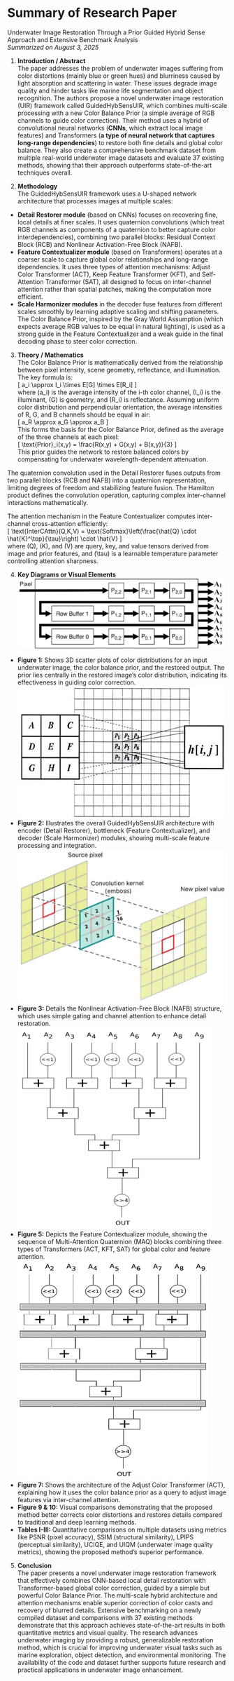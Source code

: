 # Summary of Research Paper

Underwater Image Restoration Through a Prior Guided Hybrid Sense Approach and Extensive Benchmark Analysis  
*Summarized on August 3, 2025*

1. **Introduction / Abstract**  
The paper addresses the problem of underwater images suffering from color distortions (mainly blue or green hues) and blurriness caused by light absorption and scattering in water. These issues degrade image quality and hinder tasks like marine life segmentation and object recognition. The authors propose a novel underwater image restoration (UIR) framework called GuidedHybSensUIR, which combines multi-scale processing with a new Color Balance Prior (a simple average of RGB channels to guide color correction). Their method uses a hybrid of convolutional neural networks (**CNNs**, which extract local image features) and Transformers (**a type of neural network that captures long-range dependencies**) to restore both fine details and global color balance. They also create a comprehensive benchmark dataset from multiple real-world underwater image datasets and evaluate 37 existing methods, showing that their approach outperforms state-of-the-art techniques overall.

2. **Methodology**  
The GuidedHybSensUIR framework uses a U-shaped network architecture that processes images at multiple scales:  
- **Detail Restorer module** (based on CNNs) focuses on recovering fine, local details at finer scales. It uses quaternion convolutions (which treat RGB channels as components of a quaternion to better capture color interdependencies), combining two parallel blocks: Residual Context Block (RCB) and Nonlinear Activation-Free Block (NAFB).  
- **Feature Contextualizer module** (based on Transformers) operates at a coarser scale to capture global color relationships and long-range dependencies. It uses three types of attention mechanisms: Adjust Color Transformer (ACT), Keep Feature Transformer (KFT), and Self-Attention Transformer (SAT), all designed to focus on inter-channel attention rather than spatial patches, making the computation more efficient.  
- **Scale Harmonizer modules** in the decoder fuse features from different scales smoothly by learning adaptive scaling and shifting parameters.  
The Color Balance Prior, inspired by the Gray World Assumption (which expects average RGB values to be equal in natural lighting), is used as a strong guide in the Feature Contextualizer and a weak guide in the final decoding phase to steer color correction.

3. **Theory / Mathematics**  
The Color Balance Prior is mathematically derived from the relationship between pixel intensity, scene geometry, reflectance, and illumination. The key formula is:  
\[ a_i \approx I_i \times E[G] \times E[R_i] \]  
where \(a_i\) is the average intensity of the i-th color channel, \(I_i\) is the illuminant, \(G\) is geometry, and \(R_i\) is reflectance. Assuming uniform color distribution and perpendicular orientation, the average intensities of R, G, and B channels should be equal in air:  
\[ a_R \approx a_G \approx a_B \]  
This forms the basis for the Color Balance Prior, defined as the average of the three channels at each pixel:  
\[ \text{Prior}_i(x,y) = \frac{R(x,y) + G(x,y) + B(x,y)}{3} \]  
This prior guides the network to restore balanced colors by compensating for underwater wavelength-dependent attenuation.

The quaternion convolution used in the Detail Restorer fuses outputs from two parallel blocks (RCB and NAFB) into a quaternion representation, limiting degrees of freedom and stabilizing feature fusion. The Hamilton product defines the convolution operation, capturing complex inter-channel interactions mathematically.

The attention mechanism in the Feature Contextualizer computes inter-channel cross-attention efficiently:  
\[ \text{InterCAttn}(Q,K,V) = \text{Softmax}\left(\frac{\hat{Q} \cdot \hat{K}^\top}{\tau}\right) \cdot \hat{V} \]  
where \(Q\), \(K\), and \(V\) are query, key, and value tensors derived from image and prior features, and \(\tau\) is a learnable temperature parameter controlling attention sharpness.

4. **Key Diagrams or Visual Elements**  
![Figure 1](output_images/figure_1.png)
- **Figure 1:** Shows 3D scatter plots of color distributions for an input underwater image, the color balance prior, and the restored output. The prior lies centrally in the restored image’s color distribution, indicating its effectiveness in guiding color correction.  
![Figure 2](output_images/figure_2.png)
- **Figure 2:** Illustrates the overall GuidedHybSensUIR architecture with encoder (Detail Restorer), bottleneck (Feature Contextualizer), and decoder (Scale Harmonizer) modules, showing multi-scale feature processing and integration.  
![Figure 3](output_images/figure_3.png)
- **Figure 3:** Details the Nonlinear Activation-Free Block (NAFB) structure, which uses simple gating and channel attention to enhance detail restoration.  
![Figure 5](output_images/figure_4.png)
- **Figure 5:** Depicts the Feature Contextualizer module, showing the sequence of Multi-Attention Quaternion (MAQ) blocks combining three types of Transformers (ACT, KFT, SAT) for global color and feature attention.  
![Figure 7](output_images/figure_5.png)
- **Figure 7:** Shows the architecture of the Adjust Color Transformer (ACT), explaining how it uses the color balance prior as a query to adjust image features via inter-channel attention.  
- **Figure 9 & 10:** Visual comparisons demonstrating that the proposed method better corrects color distortions and restores details compared to traditional and deep learning methods.  
- **Tables I-III:** Quantitative comparisons on multiple datasets using metrics like PSNR (pixel accuracy), SSIM (structural similarity), LPIPS (perceptual similarity), UCIQE, and UIQM (underwater image quality metrics), showing the proposed method’s superior performance.

5. **Conclusion**  
The paper presents a novel underwater image restoration framework that effectively combines CNN-based local detail restoration with Transformer-based global color correction, guided by a simple but powerful Color Balance Prior. The multi-scale hybrid architecture and attention mechanisms enable superior correction of color casts and recovery of blurred details. Extensive benchmarking on a newly compiled dataset and comparisons with 37 existing methods demonstrate that this approach achieves state-of-the-art results in both quantitative metrics and visual quality. The research advances underwater imaging by providing a robust, generalizable restoration method, which is crucial for improving underwater visual tasks such as marine exploration, object detection, and environmental monitoring. The availability of the code and dataset further supports future research and practical applications in underwater image enhancement.